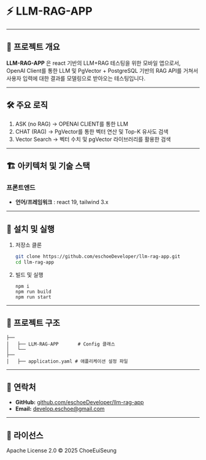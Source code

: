 # ⚡ LLM-RAG-APP

---
## 📖 프로젝트 개요

**LLM-RAG-APP** 은 react 기반의 LLM+RAG 테스팅을 위한 모바일 앱으로서, OpenAI Client를 통한 LLM 및 PgVector + PostgreSQL 기반의 RAG API를 거쳐서 사용자 입력에 대한 결과를 모델링으로 받아오는 테스팅입니다.

---

## 🛠 주요 로직

1. ASK (no RAG) -> OPENAI CLIENT를 통한 LLM
2. CHAT (RAG) -> PgVector를 통한 벡터 연산 및 Top-K 유사도 검색
3. Vector Search -> 벡터 수치 및 pgVector 라이브러리를 활용한 검색

---

## 🏗 아키텍처 및 기술 스택

### 프론트엔드

* **언어/프레임워크** : react 19, tailwind 3.x

---

## 🚀 설치 및 실행

1. 저장소 클론

   ```bash
   git clone https://github.com/eschoeDeveloper/llm-rag-app.git
   cd llm-rag-app
   ```

2. 빌드 및 실행

   ```
   npm i
   npm run build
   npm run start
   ```

---

## 📂 프로젝트 구조

```
├── 
│   ├── LLM-RAG-APP       # Config 클래스
│   └── 
├── 
│   ├── application.yaml # 애플리케이션 설정 파일
```

---

## 🤝 연락처

* **GitHub:** [github.com/eschoeDeveloper/llm-rag-app](https://github.com/eschoeDeveloper/llm-rag-app)
* **Email:** [develop.eschoe@gmail.com](mailto:develop.eschoe@gmail.com)

---

## 📜 라이선스

Apache License 2.0 © 2025 ChoeEuiSeung
